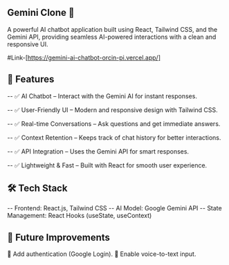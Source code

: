 ## Gemini Clone 🚀
A powerful AI chatbot application built using React, Tailwind CSS, and the Gemini API, providing seamless AI-powered interactions with a clean and responsive UI.

#Link-[https://gemini-ai-chatbot-orcin-pi.vercel.app/]

## 📌 Features
-- ✅ AI Chatbot – Interact with the Gemini AI for instant responses.

-- ✅ User-Friendly UI – Modern and responsive design with Tailwind CSS.

-- ✅ Real-time Conversations – Ask questions and get immediate answers.

-- ✅ Context Retention – Keeps track of chat history for better interactions.

-- ✅ API Integration – Uses the Gemini API for smart responses.

-- ✅ Lightweight & Fast – Built with React for smooth user experience.

## 🛠️ Tech Stack
-- Frontend: React.js, Tailwind CSS
-- AI Model: Google Gemini API
-- State Management: React Hooks (useState, useContext)


 ## 📢 Future Improvements
🔹 Add authentication (Google Login).
🔹 Enable voice-to-text input.
